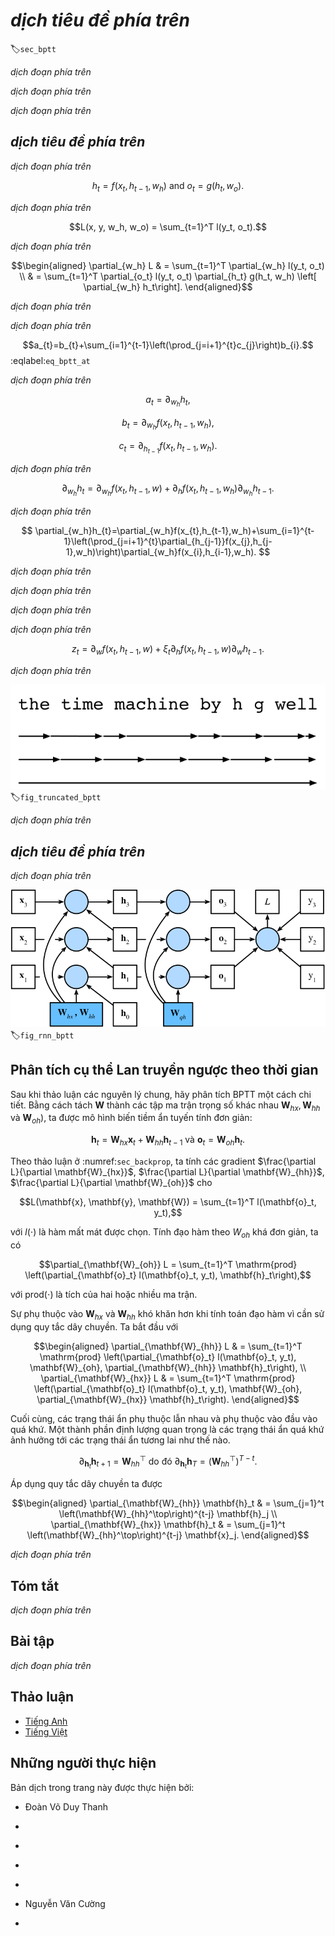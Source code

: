 <!-- ===================== Bắt đầu dịch Phần 1 ==================== -->
<!-- ========================================= REVISE PHẦN 1 - BẮT ĐẦU =================================== -->

<!--
# Backpropagation Through Time
-->

# *dịch tiêu đề phía trên*
:label:`sec_bptt`

<!--
So far we repeatedly alluded to things like *exploding gradients*, *vanishing gradients*, *truncating backprop*, and the need to *detach the computational graph*.
For instance, in the previous section we invoked `s.detach()` on the sequence.
None of this was really fully explained, in the interest of being able to build a model quickly and to see how it works.
In this section we will delve a bit more deeply into the details of backpropagation for sequence models and why (and how) the math works.
For a more detailed discussion about randomization and backpropagation also see the paper by :cite:`Tallec.Ollivier.2017`.
-->

*dịch đoạn phía trên*

<!--
We encountered some of the effects of gradient explosion when we first implemented recurrent neural networks (:numref:`sec_rnn_scratch`).
In particular, if you solved the problems in the problem set, you would have seen that gradient clipping is vital to ensure proper convergence.
To provide a better understanding of this issue, this section will review how gradients are computed for sequence models.
Note that there is nothing conceptually new in how it works.
After all, we are still merely applying the chain rule to compute gradients.
Nonetheless, it is worth while reviewing backpropagation (:numref:`sec_backprop`) again.
-->

*dịch đoạn phía trên*

<!--
Forward propagation in a recurrent neural network is relatively straightforward.
*Backpropagation through time* is actually a specific application of back propagation in recurrent neural networks.
It requires us to expand the recurrent neural network one timestep at a time to obtain the dependencies between model variables and parameters.
Then, based on the chain rule, we apply backpropagation to compute and store gradients.
Since sequences can be rather long, the dependency can be rather lengthy.
For instance, for a sequence of 1000 characters, the first symbol could potentially have significant influence on the symbol at position 1000.
This is not really computationally feasible (it takes too long and requires too much memory) and it requires over 1000 matrix-vector products before we would arrive at that very elusive gradient.
This is a process fraught with computational and statistical uncertainty.
In the following we will elucidate what happens and how to address this in practice.
-->

*dịch đoạn phía trên*

<!-- ===================== Kết thúc dịch Phần 1 ===================== -->

<!-- ===================== Bắt đầu dịch Phần 2 ===================== -->

<!--
## A Simplified Recurrent Network
-->

## *dịch tiêu đề phía trên*

<!--
We start with a simplified model of how an RNN works.
This model ignores details about the specifics of the hidden state and how it is updated.
These details are immaterial to the analysis and would only serve to clutter the notation, but make it look more intimidating.
In this simplified model, we denote $h_t$ as the hidden state, $x_t$ as the input, and $o_t$ as the output at timestep $t$.
In addition, $w_h$ and $w_o$ indicate the weights of hidden states and the output layer, respectively.
As a result, the hidden states and outputs at each timesteps can be explained as
-->

*dịch đoạn phía trên*

$$h_t = f(x_t, h_{t-1}, w_h) \text{ and } o_t = g(h_t, w_o).$$


<!--
Hence, we have a chain of values $\{\ldots, (h_{t-1}, x_{t-1}, o_{t-1}), (h_{t}, x_{t}, o_t), \ldots\}$ that depend on each other via recursive computation.
The forward pass is fairly straightforward.
All we need is to loop through the $(x_t, h_t, o_t)$ triples one step at a time.
The discrepancy between outputs $o_t$ and the desired targets $y_t$ is then evaluated by an objective function as
-->

*dịch đoạn phía trên*

$$L(x, y, w_h, w_o) = \sum_{t=1}^T l(y_t, o_t).$$


<!--
For backpropagation, matters are a bit more tricky, especially when we compute the gradients with regard to the parameters $w_h$ of the objective function $L$.
To be specific, by the chain rule,
-->

*dịch đoạn phía trên*


$$\begin{aligned}
\partial_{w_h} L & = \sum_{t=1}^T \partial_{w_h} l(y_t, o_t) \\
	& = \sum_{t=1}^T \partial_{o_t} l(y_t, o_t) \partial_{h_t} g(h_t, w_h) \left[ \partial_{w_h} h_t\right].
\end{aligned}$$

<!--
The first and the second part of the derivative is easy to compute.
The third part $\partial_{w_h} h_t$ is where things get tricky, since we need to compute the effect of the parameters on $h_t$.
-->

*dịch đoạn phía trên*


<!--
To derive the above gradient, assume that we have three sequences $\{a_{t}\},\{b_{t}\},\{c_{t}\}$ satisfying $a_{0}=0, a_{1}=b_{1}$, and $a_{t}=b_{t}+c_{t}a_{t-1}$ for $t=1, 2,\ldots$.
Then for $t\geq 1$, it is easy to show
-->

*dịch đoạn phía trên*

$$a_{t}=b_{t}+\sum_{i=1}^{t-1}\left(\prod_{j=i+1}^{t}c_{j}\right)b_{i}.$$
:eqlabel:`eq_bptt_at`

<!--
Now let us apply :eqref:`eq_bptt_at` with
-->

*dịch đoạn phía trên*


$$a_t = \partial_{w_h}h_{t},$$

$$b_t = \partial_{w_h}f(x_{t},h_{t-1},w_h), $$

$$c_t = \partial_{h_{t-1}}f(x_{t},h_{t-1},w_h).$$


<!--
Therefore, $a_{t}=b_{t}+c_{t}a_{t-1}$ becomes the following recursion
-->

*dịch đoạn phía trên*

$$
\partial_{w_h}h_{t}=\partial_{w_h}f(x_{t},h_{t-1},w)+\partial_{h}f(x_{t},h_{t-1},w_h)\partial_{w_h}h_{t-1}.
$$

<!--
By :eqref:`eq_bptt_at`, the third part will be
-->

*dịch đoạn phía trên*

$$
\partial_{w_h}h_{t}=\partial_{w_h}f(x_{t},h_{t-1},w_h)+\sum_{i=1}^{t-1}\left(\prod_{j=i+1}^{t}\partial_{h_{j-1}}f(x_{j},h_{j-1},w_h)\right)\partial_{w_h}f(x_{i},h_{i-1},w_h).
$$

<!-- ===================== Kết thúc dịch Phần 2 ===================== -->

<!-- ===================== Bắt đầu dịch Phần 3 ===================== -->

<!--
While we can use the chain rule to compute $\partial_w h_t$ recursively, this chain can get very long whenever $t$ is large.
Let us discuss a number of strategies for dealing with this problem.
-->

*dịch đoạn phía trên*

<!--
* **Compute the full sum.**
This is very slow and gradients can blow up, since subtle changes in the initial conditions can potentially affect the outcome a lot.
That is, we could see things similar to the butterfly effect where minimal changes in the initial conditions lead to disproportionate changes in the outcome.
This is actually quite undesirable in terms of the model that we want to estimate.
After all, we are looking for robust estimators that generalize well.
Hence this strategy is almost never used in practice.
-->

*dịch đoạn phía trên*

<!--
* **Truncate the sum after** $\tau$ **steps.**
This is what we have been discussing so far.
This leads to an *approximation* of the true gradient, simply by terminating the sum above at $\partial_w h_{t-\tau}$.
The approximation error is thus given by $\partial_h f(x_t, h_{t-1}, w) \partial_w h_{t-1}$ (multiplied by a product of  gradients involving $\partial_h f$).
In practice this works quite well.
It is what is commonly referred to as truncated BPTT (backpropgation through time).
One of the consequences of this is that the model focuses primarily on short-term influence rather than long-term consequences.
This is actually *desirable*, since it biases the estimate towards simpler and more stable models.
-->

*dịch đoạn phía trên*

<!--
* **Randomized Truncation.** Last we can replace $\partial_{w_h} h_t$ by a random variable which is correct in expectation but which truncates the sequence.
* This is achieved by using a sequence of $\xi_t$ where $E[\xi_t] = 1$ and $P(\xi_t = 0) = 1-\pi$ and furthermore $P(\xi_t = \pi^{-1}) = \pi$.
* We use this to replace the gradient:
-->

*dịch đoạn phía trên*

$$z_t  = \partial_w f(x_t, h_{t-1}, w) + \xi_t \partial_h f(x_t, h_{t-1}, w) \partial_w h_{t-1}.$$

<!-- ===================== Kết thúc dịch Phần 3 ===================== -->

<!-- ===================== Bắt đầu dịch Phần 4 ===================== -->

<!--
It follows from the definition of $\xi_t$ that $E[z_t] = \partial_w h_t$.
Whenever $\xi_t = 0$ the expansion terminates at that point.
This leads to a weighted sum of sequences of varying lengths where long sequences are rare but appropriately overweighted.
:cite:`Tallec.Ollivier.2017` proposed this in their paper.
Unfortunately, while appealing in theory, the model does not work much better than simple truncation, most likely due to a number of factors.
First, the effect of an observation after a number of backpropagation steps into the past is quite sufficient to capture dependencies in practice.
Second, the increased variance counteracts the fact that the gradient is more accurate.
Third, we actually *want* models that have only a short range of interaction.
Hence, BPTT has a slight regularizing effect which can be desirable.
-->

*dịch đoạn phía trên*

<!--
![From top to bottom: randomized BPTT, regularly truncated BPTT and full BPTT](../img/truncated-bptt.svg)
-->

![*dịch chú thích ảnh phía trên*](../img/truncated-bptt.svg)
:label:`fig_truncated_bptt`


<!--
:numref:`fig_truncated_bptt` illustrates the three cases when analyzing the first few words of *The Time Machine*:
* The first row is the randomized truncation which partitions the text into segments of varying length.
* The second row is the regular truncated BPTT which breaks it into sequences of the same length.
* The third row is the full BPTT that leads to a computationally infeasible expression.
-->

*dịch đoạn phía trên*

<!-- ========================================= REVISE PHẦN 1 - KẾT THÚC ===================================-->

<!-- ========================================= REVISE PHẦN 2 - BẮT ĐẦU ===================================-->

<!--
## The Computational Graph
-->

## *dịch tiêu đề phía trên*

<!--
In order to visualize the dependencies between model variables and parameters during computation in a recurrent neural network, 
we can draw a computational graph for the model, as shown in :numref:`fig_rnn_bptt`.
For example, the computation of the hidden states of timestep 3, $\mathbf{h}_3$, depends on the model parameters $\mathbf{W}_{hx}$ and $\mathbf{W}_{hh}$, 
the hidden state of the last timestep $\mathbf{h}_2$, and the input of the current timestep $\mathbf{x}_3$.
-->

*dịch đoạn phía trên*

<!--
![ Computational dependencies for a recurrent neural network model with three timesteps. Boxes represent variables (not shaded) or parameters (shaded) and circles represent operators. ](../img/rnn-bptt.svg)
-->

![*dịch chú thích ảnh phía trên*](../img/rnn-bptt.svg)
:label:`fig_rnn_bptt`

<!-- ===================== Kết thúc dịch Phần 4 ===================== -->

<!-- ===================== Bắt đầu dịch Phần 5 ===================== -->

<!--
## BPTT in Detail
-->

## Phân tích cụ thể Lan truyền ngược theo thời gian

<!--
After discussing the general principle, let us discuss BPTT in detail.
By decomposing $\mathbf{W}$ into different sets of weight matrices ($\mathbf{W}_{hx}, \mathbf{W}_{hh}$ and $\mathbf{W}_{oh}$), 
we will get a simple linear latent variable model:
-->

Sau khi thảo luận các nguyên lý chung, hãy phân tích BPTT một cách chi tiết.
Bằng cách tách $\mathbf{W}$ thành các tập ma trận trọng số khác nhau $\mathbf{W}_{hx}, \mathbf{W}_{hh}$ và $\mathbf{W}_{oh}$), ta được mô hình biến tiềm ẩn tuyến tính đơn giản:

$$\mathbf{h}_t = \mathbf{W}_{hx} \mathbf{x}_t + \mathbf{W}_{hh} \mathbf{h}_{t-1} \text{ và }
\mathbf{o}_t = \mathbf{W}_{oh} \mathbf{h}_t.$$

<!--
Following the discussion in :numref:`sec_backprop`, we compute the gradients $\frac{\partial L}{\partial \mathbf{W}_{hx}}$, 
$\frac{\partial L}{\partial \mathbf{W}_{hh}}$, $\frac{\partial L}{\partial \mathbf{W}_{oh}}$ for
-->

Theo thảo luận ở :numref:`sec_backprop`, ta tính các gradient $\frac{\partial L}{\partial \mathbf{W}_{hx}}$, $\frac{\partial L}{\partial \mathbf{W}_{hh}}$, $\frac{\partial L}{\partial \mathbf{W}_{oh}}$ cho

$$L(\mathbf{x}, \mathbf{y}, \mathbf{W}) = \sum_{t=1}^T l(\mathbf{o}_t, y_t),$$

<!--
where $l(\cdot)$ denotes the chosen loss function.
Taking the derivatives with respect to $W_{oh}$ is fairly straightforward and we obtain
-->

với $l(\cdot)$ là hàm mất mát được chọn.
Tính đạo hàm theo $W_{oh}$ khá đơn giản, ta có

$$\partial_{\mathbf{W}_{oh}} L = \sum_{t=1}^T \mathrm{prod}
\left(\partial_{\mathbf{o}_t} l(\mathbf{o}_t, y_t), \mathbf{h}_t\right),$$

<!--
where $\mathrm{prod} (\cdot)$ indicates the product of two or more matrices.
-->

với $\mathrm{prod} (\cdot)$ là tích của hai hoặc nhiều ma trận.

<!--
The dependency on $\mathbf{W}_{hx}$ and $\mathbf{W}_{hh}$ is a bit more tricky since it involves a chain of derivatives.
We begin with
-->

Sự phụ thuộc vào $\mathbf{W}_{hx}$ và $\mathbf{W}_{hh}$ khó khăn hơn khi tính toán đạo hàm vì cần sử dụng quy tắc dây chuyền.
Ta bắt đầu với


$$\begin{aligned}
\partial_{\mathbf{W}_{hh}} L & = \sum_{t=1}^T \mathrm{prod}
\left(\partial_{\mathbf{o}_t} l(\mathbf{o}_t, y_t), \mathbf{W}_{oh}, \partial_{\mathbf{W}_{hh}} \mathbf{h}_t\right), \\
\partial_{\mathbf{W}_{hx}} L & = \sum_{t=1}^T \mathrm{prod}
\left(\partial_{\mathbf{o}_t} l(\mathbf{o}_t, y_t), \mathbf{W}_{oh}, \partial_{\mathbf{W}_{hx}} \mathbf{h}_t\right).
\end{aligned}$$


<!--
After all, hidden states depend on each other and on past inputs.
The key quantity is how past hidden states affect future hidden states.
-->

Cuối cùng, các trạng thái ẩn phụ thuộc lẫn nhau và phụ thuộc vào đầu vào quá khứ.
Một thành phần định lượng quan trọng là các trạng thái ẩn quá khứ ảnh hưởng tới các trạng thái ẩn tương lai như thế nào.

$$\partial_{\mathbf{h}_t} \mathbf{h}_{t+1} = \mathbf{W}_{hh}^\top
\text{ do~đó }
\partial_{\mathbf{h}_t} \mathbf{h}_T = \left(\mathbf{W}_{hh}^\top\right)^{T-t}.$$


<!--
Chaining terms together yields
-->

Áp dụng quy tắc dây chuyền ta được

$$\begin{aligned}
\partial_{\mathbf{W}_{hh}} \mathbf{h}_t & = \sum_{j=1}^t \left(\mathbf{W}_{hh}^\top\right)^{t-j} \mathbf{h}_j \\
\partial_{\mathbf{W}_{hx}} \mathbf{h}_t & = \sum_{j=1}^t \left(\mathbf{W}_{hh}^\top\right)^{t-j} \mathbf{x}_j.
\end{aligned}$$

<!-- ===================== Kết thúc dịch Phần 5 ===================== -->

<!-- ===================== Bắt đầu dịch Phần 6 ===================== -->


<!--
A number of things follow from this potentially very intimidating expression.
First, it pays to store intermediate results, i.e., powers of $\mathbf{W}_{hh}$ as we work our way through the terms of the loss function $L$.
Second, this simple linear example already exhibits some key problems of long sequence models: it involves potentially very large powers $\mathbf{W}_{hh}^j$.
In it, eigenvalues smaller than $1$ vanish for large $j$ and eigenvalues larger than $1$ diverge.
This is numerically unstable and gives undue importance to potentially irrelevant past detail.
One way to address this is to truncate the sum at a computationally convenient size.
Later on in :numref:`chap_modern_rnn` we will see how more sophisticated sequence models such as LSTMs can alleviate this further.
In practice, this truncation is effected by *detaching* the gradient after a given number of steps.
-->

*dịch đoạn phía trên*

<!--
## Summary
-->

## Tóm tắt

<!--
* Backpropagation through time is merely an application of backprop to sequence models with a hidden state.
* Truncation is needed for computational convenience and numerical stability.
* High powers of matrices can lead to divergent and vanishing eigenvalues. This manifests itself in the form of exploding or vanishing gradients.
* For efficient computation, intermediate values are cached.
-->

*dịch đoạn phía trên*

<!--
## Exercises
-->

## Bài tập

<!--
1. Assume that we have a symmetric matrix $\mathbf{M} \in \mathbb{R}^{n \times n}$ with eigenvalues $\lambda_i$.
Without loss of generality, assume that they are ordered in ascending order $\lambda_i \leq \lambda_{i+1}$.
Show that $\mathbf{M}^k$ has eigenvalues $\lambda_i^k$.
2. Prove that for a random vector $\mathbf{x} \in \mathbb{R}^n$, 
with high probability $\mathbf{M}^k \mathbf{x}$ will be very much aligned with the largest eigenvector $\mathbf{v}_n$ of $\mathbf{M}$.
Formalize this statement.
3. What does the above result mean for gradients in a recurrent neural network?
4. Besides gradient clipping, can you think of any other methods to cope with gradient explosion in recurrent neural networks?
-->

*dịch đoạn phía trên*

<!-- ===================== Kết thúc dịch Phần 6 ===================== -->
<!-- ========================================= REVISE PHẦN 2 - KẾT THÚC ===================================-->

## Thảo luận
* [Tiếng Anh](https://discuss.mxnet.io/t/2366)
* [Tiếng Việt](https://forum.machinelearningcoban.com/c/d2l)

## Những người thực hiện
Bản dịch trong trang này được thực hiện bởi:
<!--
Tác giả của mỗi Pull Request điền tên mình và tên những người review mà bạn thấy
hữu ích vào từng phần tương ứng. Mỗi dòng một tên, bắt đầu bằng dấu `*`.

Lưu ý:
* Nếu reviewer không cung cấp tên, bạn có thể dùng tên tài khoản GitHub của họ
với dấu `@` ở đầu. Ví dụ: @aivivn.

* Tên đầy đủ của các reviewer có thể được tìm thấy tại https://github.com/aivivn/d2l-vn/blob/master/docs/contributors_info.md
-->

* Đoàn Võ Duy Thanh
<!-- Phần 1 -->
*

<!-- Phần 2 -->
*

<!-- Phần 3 -->
*

<!-- Phần 4 -->
*

<!-- Phần 5 -->
* Nguyễn Văn Cường

<!-- Phần 6 -->
*
